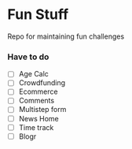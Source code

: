 # Fun Stuff

Repo for maintaining fun challenges

### Have to do

- [ ] Age Calc
- [ ] Crowdfunding
- [ ] Ecommerce
- [ ] Comments
- [ ] Multistep form
- [ ] News Home
- [ ] Time track
- [ ] Blogr
